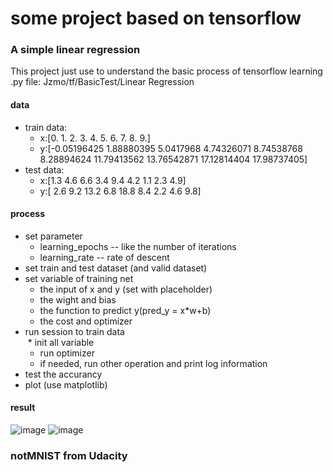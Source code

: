 # some project based on tensorflow
### A simple linear regression
This project just use to understand the basic process of tensorflow learning<br>
.py file: Jzmo/tf/BasicTest/Linear Regression<br>

#### data
* train data:<br>
  * x:[0. 1. 2. 3. 4. 5. 6. 7. 8. 9.]<br>
  * y:[-0.05196425  1.88880395  5.0417968   4.74326071  8.74538768  8.28894624  11.79413562 13.76542871 17.12814404 17.98737405]<br>
* test data:<br>
  * x:[1.3 4.6 6.6 3.4 9.4 4.2 1.1 2.3 4.9]<br>
  * y:[ 2.6  9.2 13.2  6.8 18.8  8.4  2.2  4.6  9.8]<br>
#### process
* set parameter<br>
  * learning_epochs -- like the number of iterations<br>
  * learning_rate -- rate of descent<br>
* set train and test dataset (and valid dataset)<br>
* set variable of training net<br>
  * the input of x and y (set with placeholder)<br>
  * the wight and bias<br>
  * the function to predict y(pred_y = x*w+b)<br>
  * the cost and optimizer<br>
* run session to train data<br>
  * init all variable<br>
  * run optimizer<br>
  * if needed, run other operation and print log information<br>
* test the accurancy<br>
* plot (use matplotlib)<br>
#### result
![image](https://github.com/Jzmo/tf/raw/master/BasicTest/LinearRegression/result.PNG)
![image](https://github.com/Jzmo/tf/raw/master/BasicTest/LinearRegression/linearRegression.png)
### notMNIST from Udacity
